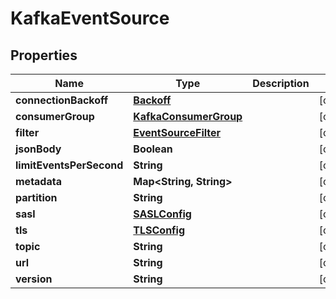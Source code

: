 

# KafkaEventSource

## Properties

Name | Type | Description | Notes
------------ | ------------- | ------------- | -------------
**connectionBackoff** | [**Backoff**](Backoff.md) |  |  [optional]
**consumerGroup** | [**KafkaConsumerGroup**](KafkaConsumerGroup.md) |  |  [optional]
**filter** | [**EventSourceFilter**](EventSourceFilter.md) |  |  [optional]
**jsonBody** | **Boolean** |  |  [optional]
**limitEventsPerSecond** | **String** |  |  [optional]
**metadata** | **Map&lt;String, String&gt;** |  |  [optional]
**partition** | **String** |  |  [optional]
**sasl** | [**SASLConfig**](SASLConfig.md) |  |  [optional]
**tls** | [**TLSConfig**](TLSConfig.md) |  |  [optional]
**topic** | **String** |  |  [optional]
**url** | **String** |  |  [optional]
**version** | **String** |  |  [optional]



